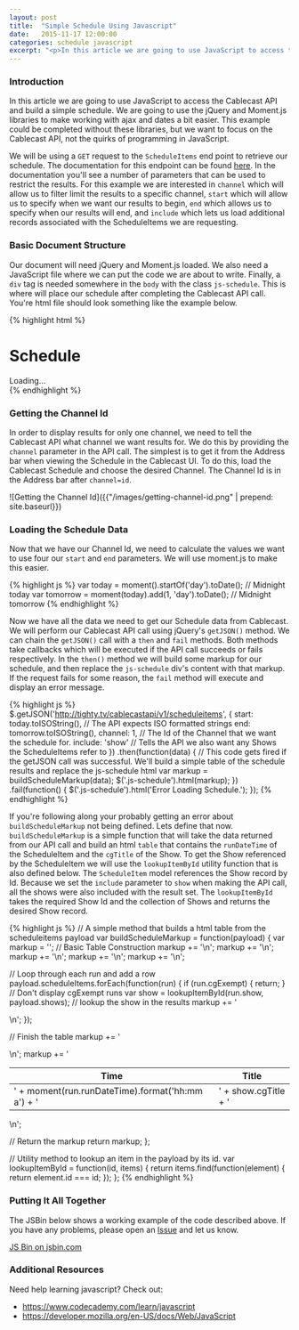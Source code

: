 ```yaml
---
layout: post
title:  "Simple Schedule Using Javascript"
date:   2015-11-17 12:00:00
categories: schedule javascript
excerpt: "<p>In this article we are going to use JavaScript to access the Cablecast API and build a simple schedule. We are going to use the jQuery and Moment.js libraries to make working with ajax and dates a bit easier. This example could be completed without these libraries, but we want to focus on the Cablecast API, not the quirks of programming in JavaScript.</p>"
---
```

<h3>Introduction</h3>
<p>
In this article we are going to use JavaScript to access the Cablecast API and build a simple schedule. We are going to use the jQuery and Moment.js libraries to make working with ajax and dates a bit easier. This example could be completed without these libraries, but we want to focus on the Cablecast API, not the quirks of programming in JavaScript.
</p>

<p>
We will be using a <code>GET</code> request to the <code>ScheduleItems</code> end point to retrieve our schedule. The documentation for this endpoint can be found <a href="http://tighty.tv/CablecastAPI/documentation/Api/GET-v1-scheduleitems_start_end_show_channel_page_size_offset_include_deleted_sort_order_include_since">here</a>. In the documentation you'll see a number of parameters that can be used to restrict the results. For this example we are interested in <code>channel</code> which will allow us to filter limit the results to a specific channel, <code>start</code> which will allow us to specify when we want our results to begin, <code>end</code> which allows us to specify when our results will end, and <code>include</code> which lets us load additional records associated with the ScheduleItems we are requesting.
</p>

<h3>Basic Document Structure</h3>

<p>
Our document will need jQuery and Moment.js loaded. We also need a JavaScript file where we can put the code we are about to write. Finally, a <code>div</code> tag is needed somewhere in the <code>body</code> with the class <code>js-schedule</code>. This is where will place our schedule after completing the Cablecast API call. You're html file should look something like the example below.
</p>

{% highlight html %}
<!DOCTYPE html>
<html>
<head>
<script src="https://code.jquery.com/jquery-1.11.3.js"></script>
<script src="https://cdn.jsdelivr.net/momentjs/2.10.6/moment-with-locales.min.js"></script>
<script src="schedule.js"></script>
  <meta charset="utf-8">
  <title>Simple Cablecast Schedule</title>
</head>
<body>
  <h1>Schedule</h1>
  <!-- A placeholder for our schedule data. The user will see this while the data loads. -->
  <div class="js-schedule">Loading...</div>
</body>
</html>
{% endhighlight %}

<h3>Getting the Channel Id</h3>

<p>
In order to display results for only one channel, we need to tell the Cablecast API what channel we want results for. We do this by providing the <code>channel</code> parameter in the API call. The simplest is to get it from the Address bar when viewing the Schedule in the Cablecast UI. To do this, load the Cablecast Schedule and choose the desired Channel. The Channel Id is in the Address bar after <code>channel=id</code>.
</p>

![Getting the Channel Id]({{"/images/getting-channel-id.png" | prepend: site.baseurl}})

<h3>Loading the Schedule Data</h3>

<p>
Now that we have our Channel Id, we need to calculate the values we want to use four our <code>start</code> and <code>end</code> parameters. We will use moment.js to make this easier.
</p>

{% highlight js %}
var today = moment().startOf('day').toDate(); // Midnight today
var tomorrow = moment(today).add(1, 'day').toDate(); // Midnight tomorrow
{% endhighlight %}

<p>
Now we have all the data we need to get our Schedule data from Cablecast. We will perform our Cablecast API call using jQuery's <code>getJSON()</code> method. We can chain the <code>getJSON()</code> call with a <code>then</code> and <code>fail</code> methods. Both methods take callbacks which will be executed if the API call succeeds or fails respectively. In the <code>then()</code> method we will build some markup for our schedule, and then replace the <code>js-schedule</code> div's content with that markup. If the request fails for some reason, the <code>fail</code> method will execute and display an error message.
</p>

{% highlight js %}
  $.getJSON('http://tighty.tv/cablecastapi/v1/scheduleitems', {
    start: today.toISOString(), // The API expects ISO formatted strings
    end: tomorrow.toISOString(),
    channel: 1, // The Id of the Channel that we want the schedule for.
    include: 'show' // Tells the API we also want any Shows the ScheduleItems refer to
  })
  .then(function(data) {
    // This code gets fired if the getJSON call was successful. We'll build a simple table of the schedule results and replace the js-schedule html
    var markup = buildScheduleMarkup(data);
    $('.js-schedule').html(markup);
  })
  .fail(function() {
    $('.js-schedule').html('Error Loading Schedule.');
  });
{% endhighlight %}

<p>
If you're following along your probably getting an error about <code>buildScheduleMarkup</code> not being defined. Lets define that now. <code>buildScheduleMarkup</code> is a simple function that will take the data returned from our API call and build an html <code>table</code> that contains the <code>runDateTime</code> of the ScheduleItem and the <code>cgTitle</code> of the Show. To get the Show referenced by the ScheduleItem we will use the <code>lookupItemById</code> utility function that is also defined below. The <code>ScheduleItem</code> model references the Show record by Id. Because we set the <code>include</code> parameter to <code>show</code> when making the API call, all the shows were also included with the result set. The <code>lookupItemById</code> takes the required Show Id and the collection of Shows and returns the desired Show record.
</p>

{% highlight js %}
// A simple method that builds a html table from the scheduleitems payload
var buildScheduleMarkup = function(payload) {
  var markup = '';
  // Basic Table Construction
  markup += '<table>\n';
  markup += '<thead>\n';
  markup += '<tr><th>Time</th><th>Title</th></tr>\n';
  markup += '</thead>\n';
  markup += '<tbody>\n';

  // Loop through each run and add a row
  payload.scheduleItems.forEach(function(run) {
    if (run.cgExempt) { return; } // Don't display cgExempt runs
    var show = lookupItemById(run.show, payload.shows); // lookup the show in the results
    markup += '<tr><td>' + moment(run.runDateTime).format('hh:mm a') + '</td><td>' + show.cgTitle + '</td></tr>\n';
  });

  // Finish the table
  markup += '</tbody>\n';
  markup += '</table>\n';

  // Return the markup
  return markup;
};

// Utility method to lookup an item in the payload by its id.
var lookupItemById = function(id, items) {
  return items.find(function(element) {
    return element.id === id;
  });
};
{% endhighlight %}

<h3>Putting It All Together</h3>

<p>
The JSBin below shows a working example of the code described above. If you have any problems, please open an <a href="https://github.com/trms/cablecast-api-examples/issues">Issue</a> and let us know.
</p>

<a class="jsbin-embed" href="http://jsbin.com/fefopo/embed?html,js,output">JS Bin on jsbin.com</a><script src="http://static.jsbin.com/js/embed.min.js?3.35.3"></script>

<h3>Additional Resources</h3>

<p>
Need help learning javascript? Check out:
</p>

<ul>
  <li> <a href="https://www.codecademy.com/learn/javascript">https://www.codecademy.com/learn/javascript</a> </li>
  <li> <a href="https://developer.mozilla.org/en-US/docs/Web/JavaScript">https://developer.mozilla.org/en-US/docs/Web/JavaScript</a> </li>
</ul>
